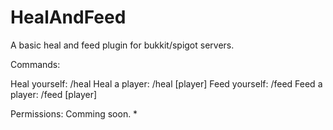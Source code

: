 HealAndFeed
===========

A basic heal and feed plugin for bukkit/spigot servers.

Commands:
        
Heal yourself: /heal
Heal a player: /heal [player]
Feed yourself: /feed
Feed a player: /feed [player]
        
Permissions: Comming soon.
*
